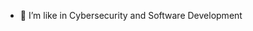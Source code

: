 - 👀 I’m like in Cybersecurity and Software Development

<!---
Michael2921/Michael2921 is a ✨ special ✨ repository because its `README.md` (this file) appears on your GitHub profile.
You can click the Preview link to take a look at your changes.
--->
